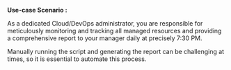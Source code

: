 **Use-case Scenario :**

As a dedicated Cloud/DevOps administrator, you are responsible for meticulously monitoring and tracking all managed resources and providing a comprehensive report to your manager daily at precisely 7:30 PM. 

Manually running the script and generating the report can be challenging at times, so it is essential to automate this process.

